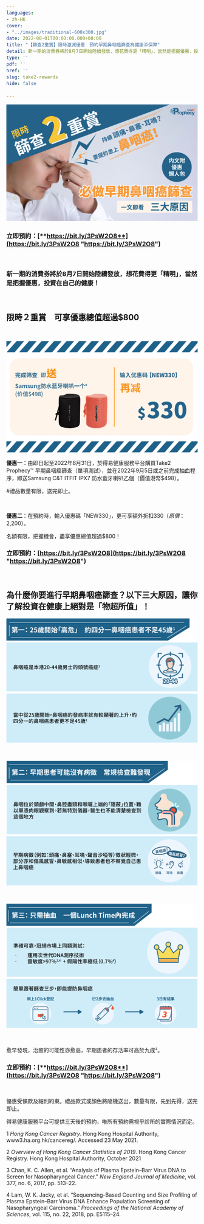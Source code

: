 ```yaml
---
languages:
- zh-HK
cover:
- "../images/traditional-600x300.jpg"
date: 2022-08-01T00:00:00.000+08:00
title: "【篩查2重賞】限時激減優惠　預約早期鼻咽癌篩查為健康添保障"
detail: 新一期的消費券將於8月7日開始陸續發放，想花費得更「精明」，當然是把握優惠，投資在自己的健康！
type: ''
pdf: ''
href: ''
slug: take2-rewards
hide: false

---
```

![](../images/traditional.jpg)

### **立即預約：**[**https://bit.ly/3PsW2O8**](https://bit.ly/3PsW2O8 "https://bit.ly/3PsW2O8")

<br/>

### 新一期的消費券將於8月7日開始陸續發放，想花費得更「精明」，當然是把握優惠，投資在自己的健康！

<br/>

## **限時２重賞　可享優惠**總**值超過$800**

<br/>

![](../images/promo.png)

**優惠一**：由即日起至2022年8月31日，於得易健康服務平台購買Take2 Prophecy™ 早期鼻咽癌篩查（單項測試），並在2022年9月5日或之前完成抽血程序，即送Samsung C&T ITFIT IPX7 防水藍牙喇叭乙個（價值港幣$498）。

\#禮品數量有限，送完即止。

<br/>

**優惠二**：在預約時，輸入優惠碼「NEW330」，更可享額外折扣$330 （原價：$2,200）。

名額有限，把握機會，盡享優惠總值超過$800！

### 立即預約：[https://bit.ly/3PsW2O8](https://bit.ly/3PsW2O8 "https://bit.ly/3PsW2O8")

<br/>

## 為什麼你要進行早期鼻咽癌篩查？以下三大原因，讓你了解投資在健康上絕對是「物超所值」！

![](../images/pt1.png)

<br/>

![](../images/pt2.png)

<br/>

![](../images/pt3.png)

<br/>

愈早發現，治癒的可能性亦愈高，早期患者的存活率可高於九成²。

### **立即預約：**[**https://bit.ly/3PsW2O8**](https://bit.ly/3PsW2O8 "https://bit.ly/3PsW2O8")

<br/>

優惠受條款及細則約束。禮品款式或顏色將隨機送出，數量有限，先到先得，送完即止。

得易健康服務平台可提供三天後的預約，唯所有預約需視乎診所的實際情況而定。

1 _Hong Kong Cancer Registry_. Hong Kong Hospital Authority, www3.ha.org.hk/cancereg/. Accessed 23 May 2021.

2 _Overview of Hong Kong Cancer Statistics of 2019_. Hong Kong Cancer Registry. Hong Kong Hospital Authority, October 2021

3 Chan, K. C. Allen, et al. “Analysis of Plasma Epstein–Barr Virus DNA to Screen for Nasopharyngeal Cancer.” _New England Journal of Medicine_, vol. 377, no. 6, 2017, pp. 513–22.

4 Lam, W. K. Jacky, et al. “Sequencing-Based Counting and Size Profiling of Plasma Epstein–Barr Virus DNA Enhance Population Screening of Nasopharyngeal Carcinoma.” _Proceedings of the National_ _Academy of Sciences_, vol. 115, no. 22, 2018, pp. E5115–24.
